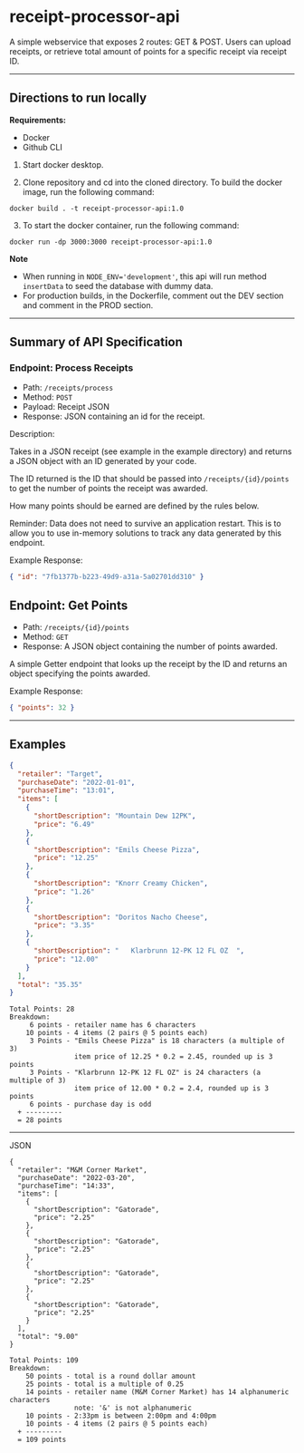 # receipt-processor-api

A simple webservice that exposes 2 routes: GET & POST. Users can upload receipts, or retrieve total amount of points for a specific receipt via receipt ID.

---

## Directions to run locally

**Requirements:**

- Docker
- Github CLI

1. Start docker desktop.

2. Clone repository and cd into the cloned directory. To build the docker image, run the following command:

`docker build . -t receipt-processor-api:1.0`

3. To start the docker container, run the following command:

`docker run -dp 3000:3000 receipt-processor-api:1.0`

**Note**

- When running in `NODE_ENV='development'`, this api will run method `insertData` to seed the database with dummy data.
- For production builds, in the Dockerfile, comment out the DEV section and comment in the PROD section.

---

## Summary of API Specification

### Endpoint: Process Receipts

- Path: `/receipts/process`
- Method: `POST`
- Payload: Receipt JSON
- Response: JSON containing an id for the receipt.

Description:

Takes in a JSON receipt (see example in the example directory) and returns a JSON object with an ID generated by your code.

The ID returned is the ID that should be passed into `/receipts/{id}/points` to get the number of points the receipt
was awarded.

How many points should be earned are defined by the rules below.

Reminder: Data does not need to survive an application restart. This is to allow you to use in-memory solutions to track any data generated by this endpoint.

Example Response:

```json
{ "id": "7fb1377b-b223-49d9-a31a-5a02701dd310" }
```

## Endpoint: Get Points

- Path: `/receipts/{id}/points`
- Method: `GET`
- Response: A JSON object containing the number of points awarded.

A simple Getter endpoint that looks up the receipt by the ID and returns an object specifying the points awarded.

Example Response:

```json
{ "points": 32 }
```

---

## Examples

```json
{
  "retailer": "Target",
  "purchaseDate": "2022-01-01",
  "purchaseTime": "13:01",
  "items": [
    {
      "shortDescription": "Mountain Dew 12PK",
      "price": "6.49"
    },
    {
      "shortDescription": "Emils Cheese Pizza",
      "price": "12.25"
    },
    {
      "shortDescription": "Knorr Creamy Chicken",
      "price": "1.26"
    },
    {
      "shortDescription": "Doritos Nacho Cheese",
      "price": "3.35"
    },
    {
      "shortDescription": "   Klarbrunn 12-PK 12 FL OZ  ",
      "price": "12.00"
    }
  ],
  "total": "35.35"
}
```

```text
Total Points: 28
Breakdown:
     6 points - retailer name has 6 characters
    10 points - 4 items (2 pairs @ 5 points each)
     3 Points - "Emils Cheese Pizza" is 18 characters (a multiple of 3)
                item price of 12.25 * 0.2 = 2.45, rounded up is 3 points
     3 Points - "Klarbrunn 12-PK 12 FL OZ" is 24 characters (a multiple of 3)
                item price of 12.00 * 0.2 = 2.4, rounded up is 3 points
     6 points - purchase day is odd
  + ---------
  = 28 points
```

---

JSON

```
{
  "retailer": "M&M Corner Market",
  "purchaseDate": "2022-03-20",
  "purchaseTime": "14:33",
  "items": [
    {
      "shortDescription": "Gatorade",
      "price": "2.25"
    },
    {
      "shortDescription": "Gatorade",
      "price": "2.25"
    },
    {
      "shortDescription": "Gatorade",
      "price": "2.25"
    },
    {
      "shortDescription": "Gatorade",
      "price": "2.25"
    }
  ],
  "total": "9.00"
}
```

```text
Total Points: 109
Breakdown:
    50 points - total is a round dollar amount
    25 points - total is a multiple of 0.25
    14 points - retailer name (M&M Corner Market) has 14 alphanumeric characters
                note: '&' is not alphanumeric
    10 points - 2:33pm is between 2:00pm and 4:00pm
    10 points - 4 items (2 pairs @ 5 points each)
  + ---------
  = 109 points
```
